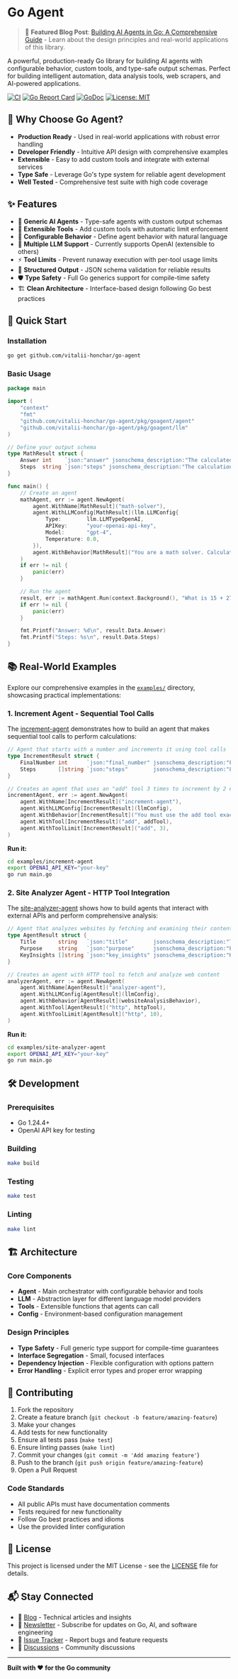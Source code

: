 # Go Agent

> 📖 **Featured Blog Post**: [Building AI Agents in Go: A Comprehensive Guide](https://vitaliihonchar.com/insights/go-ai-agent-library) - Learn about the design principles and real-world applications of this library.

A powerful, production-ready Go library for building AI agents with configurable behavior, custom tools, and type-safe output schemas. Perfect for building intelligent automation, data analysis tools, web scrapers, and AI-powered applications.

[![CI](https://github.com/vitalii-honchar/go-agent/actions/workflows/ci.yml/badge.svg)](https://github.com/vitalii-honchar/go-agent/actions/workflows/ci.yml)
[![Go Report Card](https://goreportcard.com/badge/github.com/vitalii-honchar/go-agent)](https://goreportcard.com/report/github.com/vitalii-honchar/go-agent)
[![GoDoc](https://godoc.org/github.com/vitalii-honchar/go-agent?status.svg)](https://godoc.org/github.com/vitalii-honchar/go-agent)
[![License: MIT](https://img.shields.io/badge/License-MIT-yellow.svg)](https://opensource.org/licenses/MIT)

## 🌟 Why Choose Go Agent?

- **Production Ready** - Used in real-world applications with robust error handling
- **Developer Friendly** - Intuitive API design with comprehensive examples
- **Extensible** - Easy to add custom tools and integrate with external services
- **Type Safe** - Leverage Go's type system for reliable agent development
- **Well Tested** - Comprehensive test suite with high code coverage

## ✨ Features

- 🤖 **Generic AI Agents** - Type-safe agents with custom output schemas
- 🔧 **Extensible Tools** - Add custom tools with automatic limit enforcement
- 🎯 **Configurable Behavior** - Define agent behavior with natural language
- 🚀 **Multiple LLM Support** - Currently supports OpenAI (extensible to others)
- ⚡ **Tool Limits** - Prevent runaway execution with per-tool usage limits
- 📝 **Structured Output** - JSON schema validation for reliable results
- 🛡️ **Type Safety** - Full Go generics support for compile-time safety
- 🏗️ **Clean Architecture** - Interface-based design following Go best practices

## 🚀 Quick Start

### Installation

```bash
go get github.com/vitalii-honchar/go-agent
```

### Basic Usage

```go
package main

import (
    "context"
    "fmt"
    "github.com/vitalii-honchar/go-agent/pkg/goagent/agent"
    "github.com/vitalii-honchar/go-agent/pkg/goagent/llm"
)

// Define your output schema
type MathResult struct {
    Answer int    `json:"answer" jsonschema_description:"The calculated answer"`
    Steps  string `json:"steps" jsonschema_description:"The calculation steps taken"`
}

func main() {
    // Create an agent
    mathAgent, err := agent.NewAgent(
        agent.WithName[MathResult]("math-solver"),
        agent.WithLLMConfig[MathResult](llm.LLMConfig{
            Type:        llm.LLMTypeOpenAI,
            APIKey:      "your-openai-api-key",
            Model:       "gpt-4",
            Temperature: 0.0,
        }),
        agent.WithBehavior[MathResult]("You are a math solver. Calculate the given expression and show your work."),
    )
    if err != nil {
        panic(err)
    }

    // Run the agent
    result, err := mathAgent.Run(context.Background(), "What is 15 + 27?")
    if err != nil {
        panic(err)
    }

    fmt.Printf("Answer: %d\n", result.Data.Answer)
    fmt.Printf("Steps: %s\n", result.Data.Steps)
}
```

## 📚 Real-World Examples

Explore our comprehensive examples in the [`examples/`](./examples/) directory, showcasing practical implementations:

### 1. Increment Agent - Sequential Tool Calls

The [increment-agent](./examples/increment-agent/main.go) demonstrates how to build an agent that makes sequential tool calls to perform calculations:

```go
// Agent that starts with a number and increments it using tool calls
type IncrementResult struct {
    FinalNumber int      `json:"final_number" jsonschema_description:"Final result after all increments"`
    Steps       []string `json:"steps"        jsonschema_description:"List of steps taken"`
}

// Creates an agent that uses an "add" tool 3 times to increment by 2 each time
incrementAgent, err := agent.NewAgent(
    agent.WithName[IncrementResult]("increment-agent"),
    agent.WithLLMConfig[IncrementResult](llmConfig),
    agent.WithBehavior[IncrementResult]("You must use the add tool exactly 3 times to add 2 each time"),
    agent.WithTool[IncrementResult]("add", addTool),
    agent.WithToolLimit[IncrementResult]("add", 3),
)
```

**Run it:**
```bash
cd examples/increment-agent
export OPENAI_API_KEY="your-key"
go run main.go
```

### 2. Site Analyzer Agent - HTTP Tool Integration

The [site-analyzer-agent](./examples/site-analyzer-agent/main.go) shows how to build agents that interact with external APIs and perform comprehensive analysis:

```go
// Agent that analyzes websites by fetching and examining their content
type AgentResult struct {
    Title       string   `json:"title"        jsonschema_description:"Title of the site"`
    Purpose     string   `json:"purpose"      jsonschema_description:"Purpose of the site"`
    KeyInsights []string `json:"key_insights" jsonschema_description:"Key insights about the site"`
}

// Creates an agent with HTTP tool to fetch and analyze web content
analyzerAgent, err := agent.NewAgent(
    agent.WithName[AgentResult]("analyzer-agent"),
    agent.WithLLMConfig[AgentResult](llmConfig),
    agent.WithBehavior[AgentResult](websiteAnalysisBehavior),
    agent.WithTool[AgentResult]("http", httpTool),
    agent.WithToolLimit[AgentResult]("http", 10),
)
```

**Run it:**
```bash
cd examples/site-analyzer-agent
export OPENAI_API_KEY="your-key"
go run main.go
```

## 🛠️ Development

### Prerequisites

- Go 1.24.4+
- OpenAI API key for testing

### Building

```bash
make build
```

### Testing

```bash
make test
```

### Linting

```bash
make lint
```

## 🏗️ Architecture

### Core Components

- **Agent** - Main orchestrator with configurable behavior and tools
- **LLM** - Abstraction layer for different language model providers  
- **Tools** - Extensible functions that agents can call
- **Config** - Environment-based configuration management

### Design Principles

- **Type Safety** - Full generic type support for compile-time guarantees
- **Interface Segregation** - Small, focused interfaces
- **Dependency Injection** - Flexible configuration with options pattern
- **Error Handling** - Explicit error types and proper error wrapping

## 🤝 Contributing

1. Fork the repository
2. Create a feature branch (`git checkout -b feature/amazing-feature`)
3. Make your changes
4. Add tests for new functionality
5. Ensure all tests pass (`make test`)
6. Ensure linting passes (`make lint`)
7. Commit your changes (`git commit -m 'Add amazing feature'`)
8. Push to the branch (`git push origin feature/amazing-feature`)
9. Open a Pull Request

### Code Standards

- All public APIs must have documentation comments
- Tests required for new functionality
- Follow Go best practices and idioms
- Use the provided linter configuration

## 📄 License

This project is licensed under the MIT License - see the [LICENSE](LICENSE) file for details.

## 📬 Stay Connected

- 📖 [Blog](https://vitaliihonchar.com) - Technical articles and insights
- 📧 [Newsletter](https://vitaliihonchar.substack.com/) - Subscribe for updates on Go, AI, and software engineering
- 🐛 [Issue Tracker](https://github.com/vitalii-honchar/go-agent/issues) - Report bugs and feature requests
- 💬 [Discussions](https://github.com/vitalii-honchar/go-agent/discussions) - Community discussions

---

**Built with ❤️ for the Go community**
